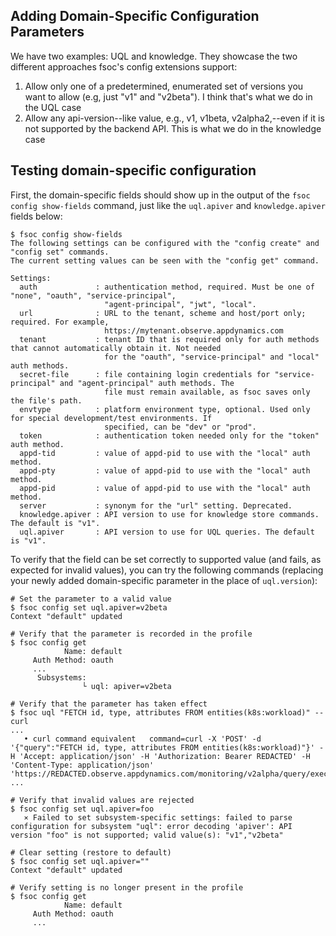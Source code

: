 ## Adding Domain-Specific Configuration Parameters

We have two examples: UQL and knowledge.
They showcase the two different approaches fsoc's config extensions support:

1. Allow only one of a predetermined, enumerated set of versions you want to allow (e.g, just "v1" and "v2beta"). I think that's what we do in the UQL case
2. Allow any api-version--like value, e.g., v1, v1beta, v2alpha2,--even if it is not supported by the backend API. This is what we do in the knowledge case



## Testing domain-specific configuration

First, the domain-specific fields should show up in the output of the `fsoc config show-fields` command, just like the `uql.apiver` and `knowledge.apiver` fields below:

```
$ fsoc config show-fields
The following settings can be configured with the "config create" and "config set" commands.
The current setting values can be seen with the "config get" command.

Settings:
  auth             : authentication method, required. Must be one of "none", "oauth", "service-principal",
                     "agent-principal", "jwt", "local".
  url              : URL to the tenant, scheme and host/port only; required. For example,
                     https://mytenant.observe.appdynamics.com
  tenant           : tenant ID that is required only for auth methods that cannot automatically obtain it. Not needed
                     for the "oauth", "service-principal" and "local" auth methods.
  secret-file      : file containing login credentials for "service-principal" and "agent-principal" auth methods. The
                     file must remain available, as fsoc saves only the file's path.
  envtype          : platform environment type, optional. Used only for special development/test environments. If
                     specified, can be "dev" or "prod".
  token            : authentication token needed only for the "token" auth method.
  appd-tid         : value of appd-pid to use with the "local" auth method.
  appd-pty         : value of appd-pid to use with the "local" auth method.
  appd-pid         : value of appd-pid to use with the "local" auth method.
  server           : synonym for the "url" setting. Deprecated.
  knowledge.apiver : API version to use for knowledge store commands. The default is "v1".
  uql.apiver       : API version to use for UQL queries. The default is "v1".
```

To verify that the field can be set correctly to supported value (and fails, as expected for invalid values), you can try the following commands (replacing your newly added domain-specific parameter in the place of `uql.version`):

```
# Set the parameter to a valid value
$ fsoc config set uql.apiver=v2beta
Context "default" updated

# Verify that the parameter is recorded in the profile
$ fsoc config get
            Name: default
     Auth Method: oauth
     ...
      Subsystems:
                └ uql: apiver=v2beta

# Verify that the parameter has taken effect
$ fsoc uql "FETCH id, type, attributes FROM entities(k8s:workload)" --curl
...
   • curl command equivalent   command=curl -X 'POST' -d '{"query":"FETCH id, type, attributes FROM entities(k8s:workload)"}' -H 'Accept: application/json' -H 'Authorization: Bearer REDACTED' -H 'Content-Type: application/json' 'https://REDACTED.observe.appdynamics.com/monitoring/v2alpha/query/execute'
...

# Verify that invalid values are rejected
$ fsoc config set uql.apiver=foo
   ⨯ Failed to set subsystem-specific settings: failed to parse configuration for subsystem "uql": error decoding 'apiver': API version "foo" is not supported; valid value(s): "v1","v2beta"
   
# Clear setting (restore to default)
$ fsoc config set uql.apiver=""
Context "default" updated

# Verify setting is no longer present in the profile
$ fsoc config get
            Name: default
     Auth Method: oauth
     ...
     

```

